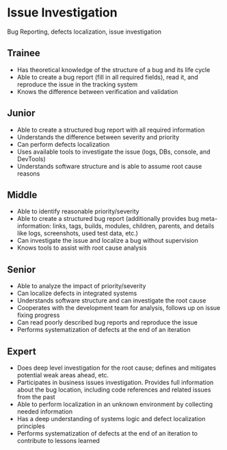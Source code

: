 # Issue Investigation
Bug Reporting, defects localization, issue investigation

## Trainee
- Has theoretical knowledge of the structure of a bug and its life cycle
- Able to create a bug report (fill in all required fields), read it, and reproduce the issue in the tracking system
- Knows the difference between verification and validation

## Junior
- Able to create a structured bug report with all required information
- Understands the difference between severity and priority
- Can perform defects localization
- Uses available tools to investigate the issue (logs, DBs, console, and DevTools)
- Understands software structure and is able to assume root cause reasons

## Middle
- Able to identify reasonable priority/severity
- Able to create a structured bug report (additionally provides bug meta-information: links, tags, builds, modules, children, parents, and details like logs, screenshots, used test data, etc.)
- Can investigate the issue and localize a bug without supervision
- Knows tools to assist with root cause analysis

## Senior
- Able to analyze the impact of priority/severity
- Can localize defects in integrated systems
- Understands software structure and can investigate the root cause
- Cooperates with the development team for analysis, follows up on issue fixing progress
- Can read poorly described bug reports and reproduce the issue
- Performs systematization of defects at the end of an iteration

## Expert
- Does deep level investigation for the root cause; defines and mitigates potential weak areas ahead, etc.
- Participates in business issues investigation. Provides full information about the bug location, including code references and related issues from the past
- Able to perform localization in an unknown environment by collecting needed information
- Has a deep understanding of systems logic and defect localization principles
- Performs systematization of defects at the end of an iteration to contribute to lessons learned
